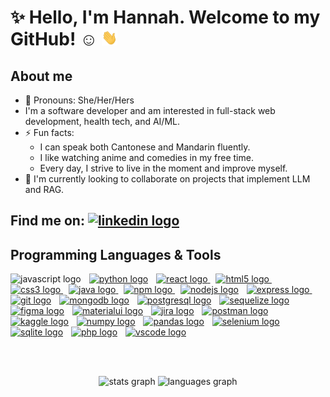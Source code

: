 # ✨ Hello, I'm Hannah. Welcome to my GitHub! :relaxed: <img src="wave.gif" height="25px" width="25px">
<!--![](https://visitor-badge.laobi.icu/badge?page_id=hzeng33) ![Github](https://img.shields.io/github/followers/hzeng33?label=Follow&style=social)-->

## About me 
- :woman: Pronouns: She/Her/Hers
- I'm a software developer and am interested in full-stack web development, health tech, and AI/ML. 
- ⚡ Fun facts: 
   * I can speak both Cantonese and Mandarin fluently.     
   * I like watching anime and comedies in my free time.
   * Every day, I strive to live in the moment and improve myself.
- :seedling: I'm currently looking to collaborate on projects that implement LLM and RAG.

## Find me on: <a href="https://www.linkedin.com/in/hannah-zeng"><img src="https://raw.githubusercontent.com/maurodesouza/profile-readme-generator/master/src/assets/icons/social/linkedin/default.svg" width="52" height="40" alt="linkedin logo" /></a>
 

## Programming Languages & Tools
<div align="left">
  <img src="https://cdn.jsdelivr.net/gh/devicons/devicon/icons/javascript/javascript-original.svg" height="37" alt="javascript logo"  />
  <img width="5" />
  <a href="https://www.python.org/" title="Python"><img src="https://cdn.jsdelivr.net/gh/devicons/devicon/icons/python/python-original.svg" height="37" alt="python logo"  /></a>
  <img width="5" />
  <a href="https://react.dev/" title="React"><img src="https://cdn.jsdelivr.net/gh/devicons/devicon/icons/react/react-original.svg" height="37" alt="react logo"  /> </a>
  <img width="5" />
  <a href="https://html.spec.whatwg.org/multipage/" title="HTML5"><img src="https://cdn.jsdelivr.net/gh/devicons/devicon/icons/html5/html5-original.svg" height="37" alt="html5 logo"  /> </a>
  <img width="5" />
  <a href="https://css3.com/" title="CSS3"><img src="https://cdn.jsdelivr.net/gh/devicons/devicon/icons/css3/css3-original.svg" height="37" alt="css3 logo"  /> </a>
  <img width="5" />
  <a href="https://www.java.com/" title="Java"><img src="https://cdn.jsdelivr.net/gh/devicons/devicon/icons/java/java-original.svg" height="37" alt="java logo"  /> </a>
  <img width="5" />
  <a href="https://www.npmjs.com/" title="npm"><img src="https://cdn.jsdelivr.net/gh/devicons/devicon/icons/npm/npm-original-wordmark.svg" height="37" alt="npm logo"  /> </a>
  <img width="5" />
  <a href="https://nodejs.org/en" title="Node.js"><img src="https://cdn.simpleicons.org/nodedotjs/339933" height="37" alt="nodejs logo"  /></a>
  <img width="5" />
  <a href="https://expressjs.com/" title="Express.js"><img src="https://skillicons.dev/icons?i=express&theme=light" height="37" alt="express logo"  /> </a>
  <img width="5" />
  <a href="https://git-scm.com/" title="Git"><img src="https://cdn.jsdelivr.net/gh/devicons/devicon/icons/git/git-original.svg" height="37" alt="git logo"  /></a>
  <img width="5" />
  <a href="https://www.mongodb.com/" title="MongoDB"><img src="https://cdn.jsdelivr.net/gh/devicons/devicon/icons/mongodb/mongodb-original.svg" height="37" alt="mongodb logo"  /></a>
  <img width="5" />
  <a href="https://www.postgresql.org/" title="PostgreSQL"><img src="https://skillicons.dev/icons?i=postgres" height="37" alt="postgresql logo"  /></a>
  <img width="5" />
  <a href="https://sequelize.org/" title="Sequelize"><img src="https://cdn.jsdelivr.net/gh/devicons/devicon/icons/sequelize/sequelize-original.svg" height="37" alt="sequelize logo"  /></a>
  <img width="5" />
  <a href="https://www.figma.com/" title="Figma"><img src="https://cdn.jsdelivr.net/gh/devicons/devicon/icons/figma/figma-original.svg" height="37" alt="figma logo"  /></a>
  <img width="5" />
  <a href="https://mui.com/" title="MaterialUI"><img src="https://cdn.jsdelivr.net/gh/devicons/devicon/icons/materialui/materialui-original.svg" height="37" alt="materialui logo"  /></a>
  <img width="5" />
  <a href="https://www.atlassian.com/software/jira" title="Jira"><img src="https://cdn.jsdelivr.net/gh/devicons/devicon/icons/jira/jira-original.svg" height="37" alt="jira logo"  /></a>
  <img width="5" />
  <a href="https://www.postman.com/" title="Postman"><img src="https://cdn.simpleicons.org/postman/FF6C37" height="37" alt="postman logo"  /></a>
  <img width="5" />
  <a href="https://www.kaggle.com/" title="Kaggle"><img src="https://cdn.simpleicons.org/kaggle/20BEFF" height="37" alt="kaggle logo"  /></a>
  <img width="5" />
  <a href="https://numpy.org/" title="Numpy"><img src="https://cdn.jsdelivr.net/gh/devicons/devicon/icons/numpy/numpy-original.svg" height="37" alt="numpy logo"  /></a>
  <img width="5" />
  <a href="https://pandas.pydata.org/" title="Pandas"><img src="https://github.com/user-attachments/assets/5cbdae18-27b2-47ba-95c5-c4b5555c18fe" height="37" alt="pandas logo"  /></a>
  <img width="5" />
  <a href="https://www.selenium.dev/" title="Selenium"><img src="https://cdn.jsdelivr.net/gh/devicons/devicon/icons/selenium/selenium-original.svg" height="37" alt="selenium logo"  /></a>
  <img width="5" />
  <a href="https://sqlite.org/" title="Sqlite"><img src="https://skillicons.dev/icons?i=sqlite&theme=light" height="37" alt="sqlite logo"  /></a>
  <img width="5" />
  <a href="https://www.php.net/" title="PHP"><img src="https://cdn.jsdelivr.net/gh/devicons/devicon/icons/php/php-original.svg" height="37" alt="php logo"  /></a>
  <img width="5" />
  <a href="https://code.visualstudio.com/" title="VSCode"><img src="https://cdn.jsdelivr.net/gh/devicons/devicon/icons/vscode/vscode-original.svg" height="37" alt="vscode logo"  /></a>
  <img width="5" />
</div>

<br></br>
<div align="center">
  <img src="https://github-readme-stats.vercel.app/api?username=hzeng33&hide_title=false&hide_rank=false&show_icons=true&include_all_commits=true&count_private=true&disable_animations=false&theme=dracula&locale=en&hide_border=false" height="150" alt="stats graph"  />
  <img src="https://github-readme-stats.vercel.app/api/top-langs?username=hzeng33&locale=en&hide_title=false&layout=compact&card_width=320&langs_count=5&theme=dracula&hide_border=false" height="150" alt="languages graph"  />
</div>
      
 
<!--
**hzeng33/hzeng33** is a ✨ _special_ ✨ repository because its `README.md` (this file) appears on your GitHub profile.
<img src="https://github.com/hzeng33/hzeng33/blob/main/Name.gif" width="650px">   
Here are some ideas to get you started:
- :computer: I'm currently working on ...
- 🌱 I’m currently learning ...
- 👯 I’m looking to collaborate on ...
- 🤔 I’m looking for help with ...
- 💬 Ask me about ...
- 📫 How to reach me: ...
- 😄 Pronouns: ...
- ⚡ Fun fact: ...
-- :computer: I'm currently working on ...
- github stats: <img src="https://github-readme-stats.vercel.app/api?username=hzeng33&show_icons=true&theme=vue-dark"/>
- Tools icon : https://www.svgrepo.com/ 
-->
